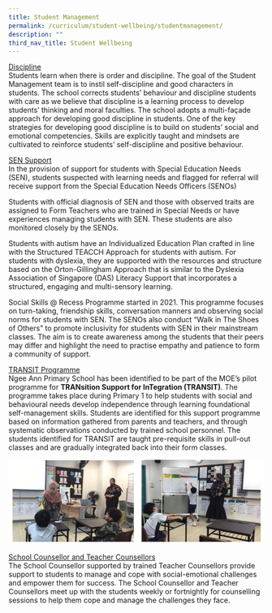 ```yaml
---
title: Student Management
permalink: /curriculum/student-wellbeing/studentmanagement/
description: ""
third_nav_title: Student Wellbeing
---
```

<u>Discipline</u><br>
Students learn when there is order and discipline.  The goal of the Student Management team is to instil self-discipline and good characters in students. The school corrects students’ behaviour and discipline students with care as we believe that discipline is a learning process to develop students’ thinking and moral faculties. The school adopts a multi-façade approach for developing good discipline in students. One of the key strategies for developing good discipline is to build on students’ social and emotional competencies.  Skills are explicitly taught and mindsets are cultivated to reinforce students’ self-discipline and positive behaviour.

<u>SEN Support </u><br>
In the provision of support for students with Special Education Needs (SEN), students suspected with learning needs and flagged for referral will receive support from the Special Education Needs Officers (SENOs)

Students with official diagnosis of SEN and those with observed traits are assigned to Form Teachers who are trained in Special Needs or have experiences managing students with SEN. These students are also monitored closely by the SENOs.

Students with autism have an Individualized Education Plan crafted in line with the Structured TEACCH Approach for students with autism. For students with dyslexia, they are supported with the resources and structure based on the Orton-Gillingham Approach that is similar to the Dyslexia Association of Singapore (DAS) Literacy Support that incorporates a structured, engaging and multi-sensory learning.

Social Skills @ Recess Programme started in 2021.  This programme focuses on turn-taking, friendship skills, conversation manners and observing social norms for students with SEN. The SENOs also conduct “Walk in The Shoes of Others” to promote inclusivity for students with SEN in their mainstream classes.  The aim is to create awareness among the students that their peers may differ and highlight the need to practise empathy and patience to form a community of support.

<u>TRANSIT Programme</u>
<br>
Ngee Ann Primary School has been identified to be part of the MOE’s pilot programme for **TRANsition Support for InTegration (TRANSIT)**.  The programme takes place during Primary 1 to help students with social and behavioural needs develop independence through learning foundational self-management skills. Students are identified for this support programme based on information gathered from parents and teachers, and through systematic observations conducted by trained school personnel. The students identified for TRANSIT are taught pre-requisite skills in pull-out classes and are gradually integrated back into their form classes.

![](/images/studentwellbeing8.JPG)

<u>School Counsellor and Teacher Counsellors</u><br>
The School Counsellor supported by trained Teacher Counsellors provide support to students to manage and cope with social-emotional challenges and empower them for success. The School Counsellor and Teacher Counsellors meet up with the students weekly or fortnightly for counselling sessions to help them cope and manage the challenges they face.